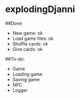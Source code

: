 # explodingDjanni

##Done
- New game: ok
- Load game files: ok
- Shuffle cards: ok
- Give cards: ok

##To-do:
- Game
- Loading game
- Saving game
- NPC
- Logger
